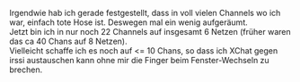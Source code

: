 <html><body><p>Irgendwie hab ich gerade festgestellt, dass in voll vielen Channels wo ich war,  einfach tote Hose ist. Deswegen mal ein wenig aufgeräumt.<br>
Jetzt bin ich in nur noch 22 Channels auf insgesamt 6 Netzen (früher waren das  ca 40 Chans auf 8 Netzen).<br>
Vielleicht schaffe ich es noch auf &lt;= 10 Chans, so dass ich XChat gegen irssi austauschen kann ohne mir die Finger beim Fenster-Wechseln zu brechen.</p></body></html>